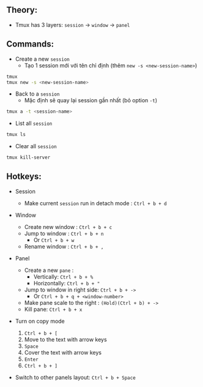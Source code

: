 ## Theory:
- Tmux has 3 layers: `session` -> `window` -> `panel`

## Commands:
- Create a new `session`
	- Tạo 1 session mới với tên chỉ định (thêm `new -s <new-session-name>`)
```bash
tmux
tmux new -s <new-session-name>
```
- Back to a `session`
	- Mặc định sẽ quay lại session gần nhất (bỏ option `-t`)
```bash
tmux a -t <session-name>
```
- List all `session`
```bash
tmux ls
```
- Clear all `session`
```bash
tmux kill-server
```

## Hotkeys:
- Session
	- Make current `session` run in detach mode :  `Ctrl + b + d`
	
- Window
	- Create new window : `Ctrl + b + c`
	- Jump to window : `Ctrl + b + n`
		- Or `Ctrl + b + w`
	- Rename window : `Ctrl + b + ,`
	
- Panel
	- Create a new `pane` : 
		- Vertically: `Ctrl + b + %`
		- Horizontally: `Ctrl + b + "`
	- Jump to window in right side: `Ctrl + b + ->`
		- Or `Ctrl + b + q + <window-number>`
	- Make pane scale to the right : `(Hold)(Ctrl + b) + ->`
	- Kill pane: `Ctrl + b + x`

- Turn on copy mode
	1. `Ctrl + b + [`
	2. Move to the text with arrow keys
	3. `Space`
	4. Cover the text with arrow keys
	5. `Enter`
	6. `Ctrl + b + ]`

- Switch to other panels layout: `Ctrl + b + Space`
	

